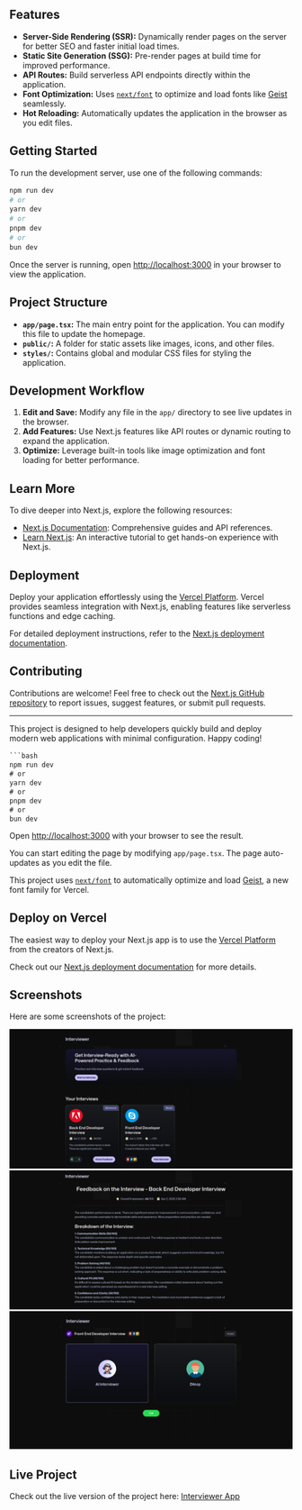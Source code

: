 ## Features

- **Server-Side Rendering (SSR):** Dynamically render pages on the server for better SEO and faster initial load times.
- **Static Site Generation (SSG):** Pre-render pages at build time for improved performance.
- **API Routes:** Build serverless API endpoints directly within the application.
- **Font Optimization:** Uses [`next/font`](https://nextjs.org/docs/app/building-your-application/optimizing/fonts) to optimize and load fonts like [Geist](https://vercel.com/font) seamlessly.
- **Hot Reloading:** Automatically updates the application in the browser as you edit files.

## Getting Started

To run the development server, use one of the following commands:

```bash
npm run dev
# or
yarn dev
# or
pnpm dev
# or
bun dev
```

Once the server is running, open [http://localhost:3000](http://localhost:3000) in your browser to view the application.

## Project Structure

- **`app/page.tsx`:** The main entry point for the application. You can modify this file to update the homepage.
- **`public/`:** A folder for static assets like images, icons, and other files.
- **`styles/`:** Contains global and modular CSS files for styling the application.

## Development Workflow

1. **Edit and Save:** Modify any file in the `app/` directory to see live updates in the browser.
2. **Add Features:** Use Next.js features like API routes or dynamic routing to expand the application.
3. **Optimize:** Leverage built-in tools like image optimization and font loading for better performance.

## Learn More

To dive deeper into Next.js, explore the following resources:

- [Next.js Documentation](https://nextjs.org/docs): Comprehensive guides and API references.
- [Learn Next.js](https://nextjs.org/learn): An interactive tutorial to get hands-on experience with Next.js.

## Deployment

Deploy your application effortlessly using the [Vercel Platform](https://vercel.com/new?utm_medium=default-template&filter=next.js&utm_source=create-next-app&utm_campaign=create-next-app-readme). Vercel provides seamless integration with Next.js, enabling features like serverless functions and edge caching.

For detailed deployment instructions, refer to the [Next.js deployment documentation](https://nextjs.org/docs/app/building-your-application/deploying).

## Contributing

Contributions are welcome! Feel free to check out the [Next.js GitHub repository](https://github.com/vercel/next.js) to report issues, suggest features, or submit pull requests.

---

This project is designed to help developers quickly build and deploy modern web applications with minimal configuration. Happy coding!

````
```bash
npm run dev
# or
yarn dev
# or
pnpm dev
# or
bun dev
````

Open [http://localhost:3000](http://localhost:3000) with your browser to see the result.

You can start editing the page by modifying `app/page.tsx`. The page auto-updates as you edit the file.

This project uses [`next/font`](https://nextjs.org/docs/app/building-your-application/optimizing/fonts) to automatically optimize and load [Geist](https://vercel.com/font), a new font family for Vercel.

## Deploy on Vercel

The easiest way to deploy your Next.js app is to use the [Vercel Platform](https://vercel.com/new?utm_medium=default-template&filter=next.js&utm_source=create-next-app&utm_campaign=create-next-app-readme) from the creators of Next.js.

Check out our [Next.js deployment documentation](https://nextjs.org/docs/app/building-your-application/deploying) for more details.

## Screenshots

Here are some screenshots of the project:

![Screen 1](public/screen%201.png)
![Screen 2](public/screen%202.png)
![Screen 3](public/screen%203.png)

## Live Project

Check out the live version of the project here: [Interviewer App](https://interviewer-rouge-one.vercel.app)
